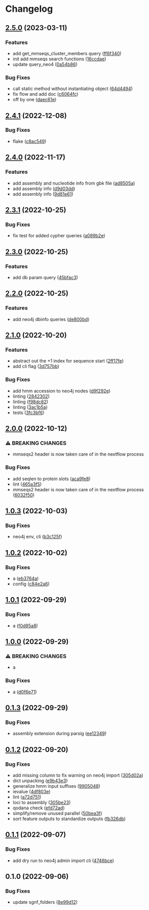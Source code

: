 # Changelog

## [2.5.0](https://github.com/socialgene/sgpy/compare/v2.4.1...v2.5.0) (2023-03-11)


### Features

* add get_mmseqs_cluster_members query ([ff6f340](https://github.com/socialgene/sgpy/commit/ff6f340a4570a7ee710f61aa2781474ea8f5ca3b))
* init add mmseqs search functions ([16ccdae](https://github.com/socialgene/sgpy/commit/16ccdae334a91c98f2ec32c5d23667d09b16b74f))
* update query_neo4 ([0a54b86](https://github.com/socialgene/sgpy/commit/0a54b8656eba224ccdeca1136dfd13651c1ec4e6))


### Bug Fixes

* call static method without instantiating object ([64d4494](https://github.com/socialgene/sgpy/commit/64d4494af5486bd2f0a87876b1929c55e0ef6b10))
* fix flow and add doc ([c6064fc](https://github.com/socialgene/sgpy/commit/c6064fc06c5548009ecb565556806e3cef2c98e0))
* off by one ([daec61e](https://github.com/socialgene/sgpy/commit/daec61eb467c7f39ef4c011d528e033dac715a78))

## [2.4.1](https://github.com/socialgene/sgpy/compare/v2.4.0...v2.4.1) (2022-12-08)


### Bug Fixes

* flake ([c8ac549](https://github.com/socialgene/sgpy/commit/c8ac549d3b40fc93356eca6c1737473a6d75a6f1))

## [2.4.0](https://github.com/socialgene/sgpy/compare/v2.3.1...v2.4.0) (2022-11-17)


### Features

* add assembly and nucleotide info from gbk file ([ad8505a](https://github.com/socialgene/sgpy/commit/ad8505a1de80aff708b98d0f3f566e6f125700e8))
* add assembly info ([d9d03dd](https://github.com/socialgene/sgpy/commit/d9d03ddebaa363d56f57c305e5f60893a47cd268))
* add assembly info ([9d81e61](https://github.com/socialgene/sgpy/commit/9d81e613770b1af0cfac073dea8c7318eb258b0d))

## [2.3.1](https://github.com/socialgene/sgpy/compare/v2.3.0...v2.3.1) (2022-10-25)


### Bug Fixes

* fix test for added cypher queries ([a089b2e](https://github.com/socialgene/sgpy/commit/a089b2ee5fe431e0157f66643191bb1687b43a6f))

## [2.3.0](https://github.com/socialgene/sgpy/compare/v2.2.0...v2.3.0) (2022-10-25)


### Features

* add db param query ([45bfac3](https://github.com/socialgene/sgpy/commit/45bfac36c17c3e66d8f022c5e92d9af7ab6b1e48))

## [2.2.0](https://github.com/socialgene/sgpy/compare/v2.1.0...v2.2.0) (2022-10-25)


### Features

* add neo4j dbinfo queries ([de800bd](https://github.com/socialgene/sgpy/commit/de800bd63cb958cd201b53585b448f15e447ec85))

## [2.1.0](https://github.com/socialgene/sgpy/compare/v2.0.0...v2.1.0) (2022-10-20)


### Features

* abstract out the +1 index for sequence start ([2ff17fe](https://github.com/socialgene/sgpy/commit/2ff17fed50ce9326ecf70581c66f3a79da5ec36d))
* add cli flag ([3d757bb](https://github.com/socialgene/sgpy/commit/3d757bb001d93b1164031ba44a055483b0da551a))


### Bug Fixes

* add hmm accession to neo4j nodes ([d9f292e](https://github.com/socialgene/sgpy/commit/d9f292ec5c67557bad99282e89f0330025b7f6df))
* linting ([2842302](https://github.com/socialgene/sgpy/commit/2842302ac13cb04d1af8b97ad2acb873ed3fa86a))
* linting ([f98dc82](https://github.com/socialgene/sgpy/commit/f98dc821aa7c3e29b38c7038baa56b15c30fdd07))
* linting ([3ac1b5a](https://github.com/socialgene/sgpy/commit/3ac1b5a2a66911847783429135e1ed6cfc382bd4))
* tests ([3fc3bf6](https://github.com/socialgene/sgpy/commit/3fc3bf6f678a1e170d52370cf887ad31b0583875))

## [2.0.0](https://github.com/socialgene/sgpy/compare/v1.0.3...v2.0.0) (2022-10-12)


### ⚠ BREAKING CHANGES

* mmseqs2 header is now taken care of in the nextflow process

### Bug Fixes

* add seqlen to protein slots ([aca9fe8](https://github.com/socialgene/sgpy/commit/aca9fe80481707cff9cc39dc54b95697b9a816b6))
* lint ([465a3f5](https://github.com/socialgene/sgpy/commit/465a3f54552778e12d255af64683e792b1770921))
* mmseqs2 header is now taken care of in the nextflow process ([6032f50](https://github.com/socialgene/sgpy/commit/6032f50325fc74b4a07faf6a29b9e3618e6b4666))

## [1.0.3](https://github.com/socialgene/sgpy/compare/v1.0.2...v1.0.3) (2022-10-03)


### Bug Fixes

* neo4j env, cli ([b3c125f](https://github.com/socialgene/sgpy/commit/b3c125fcea23059212a3afa8264d4fde63a8061d))

## [1.0.2](https://github.com/socialgene/sgpy/compare/v1.0.1...v1.0.2) (2022-10-02)


### Bug Fixes

* a ([eb3764a](https://github.com/socialgene/sgpy/commit/eb3764a1f3cc83e09980c1f4a1aa88223e9423bb))
* config ([c84e2a6](https://github.com/socialgene/sgpy/commit/c84e2a65b82515b56b4fef1af32de0d84103b118))

## [1.0.1](https://github.com/socialgene/sgpy/compare/v1.0.0...v1.0.1) (2022-09-29)


### Bug Fixes

* a ([f0d95a8](https://github.com/socialgene/sgpy/commit/f0d95a82f4f0c8f0406d3a54963c36f21b4c5a61))

## [1.0.0](https://github.com/socialgene/sgpy/compare/v0.1.3...v1.0.0) (2022-09-29)


### ⚠ BREAKING CHANGES

* a

### Bug Fixes

* a ([d0f6e71](https://github.com/socialgene/sgpy/commit/d0f6e71f505a93557805f8d3588c60a34bf81295))

## [0.1.3](https://github.com/socialgene/sgpy/compare/v0.1.2...v0.1.3) (2022-09-29)


### Bug Fixes

* assembly extension during parsig ([ee12349](https://github.com/socialgene/sgpy/commit/ee1234977f30d0584e7d67c3233291dcf4c98f4f))

## [0.1.2](https://github.com/socialgene/sgpy/compare/v0.1.1...v0.1.2) (2022-09-20)


### Bug Fixes

* add missing column to fix warning on neo4j import ([305d02a](https://github.com/socialgene/sgpy/commit/305d02a3653d4eb60c74a1ea9b47a50d940921b5))
* dict unpacking ([e9b43e3](https://github.com/socialgene/sgpy/commit/e9b43e3d05342296498959ef5f0392c3b80b1f53))
* generalize hmm input suffixes ([9905048](https://github.com/socialgene/sgpy/commit/9905048f41e912defb8e37695e9201f9bc44bfea))
* ievalue ([4df803e](https://github.com/socialgene/sgpy/commit/4df803ee51943d316b2c2be600cd644676fa610f))
* lint ([a72d751](https://github.com/socialgene/sgpy/commit/a72d751e83451bfe1d09ea5b520d201a7ced2358))
* loci to assembly ([305be23](https://github.com/socialgene/sgpy/commit/305be235e14b2306adab9a4972a9747bd3a6b176))
* qodana check ([efd72ad](https://github.com/socialgene/sgpy/commit/efd72adda2bd0661e613a00a01e41a3c386772d9))
* simplify/remove unused parallel ([50bea3f](https://github.com/socialgene/sgpy/commit/50bea3fbc51c9627368b61f18a4da64788d6ea02))
* sort feature outputs to standardize outputs ([fb326db](https://github.com/socialgene/sgpy/commit/fb326db9d57448fe21df5e993a02dc2cc4bffeb5))

## [0.1.1](https://github.com/socialgene/sgpy/compare/v0.1.0...v0.1.1) (2022-09-07)


### Bug Fixes

* add dry run to neo4j admin import cli ([4746bce](https://github.com/socialgene/sgpy/commit/4746bcec6b08eb1e12c7db68f7ec3cb2faee33c1))

## 0.1.0 (2022-09-06)


### Bug Fixes

* update sgnf_folders ([8e99d12](https://github.com/socialgene/sgpy/commit/8e99d129d5e36733bfae579ce2eb187a2943d33e))
